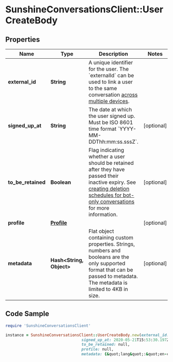 # SunshineConversationsClient::UserCreateBody

## Properties

Name | Type | Description | Notes
------------ | ------------- | ------------- | -------------
**external_id** | **String** | A unique identifier for the user. The &#x60;externalId&#x60; can be used to link a user to the same conversation [across multiple devices](https://developer.zendesk.com/documentation/conversations/messaging-platform/users/authenticating-users/).  | 
**signed_up_at** | **String** | The date at which the user signed up. Must be ISO 8601 time format &#x60;YYYY-MM-DDThh:mm:ss.sssZ&#x60;. | [optional] 
**to_be_retained** | **Boolean** | Flag indicating whether a user should be retained after they have passed their inactive expiry. See [creating deletion schedules for bot-only conversations](https://support.zendesk.com/hc/en-us/articles/8499219792154) for more information. | [optional] 
**profile** | [**Profile**](Profile.md) |  | [optional] 
**metadata** | **Hash&lt;String, Object&gt;** | Flat object containing custom properties. Strings, numbers and booleans  are the only supported format that can be passed to metadata. The metadata is limited to 4KB in size.  | [optional] 

## Code Sample

```ruby
require 'SunshineConversationsClient'

instance = SunshineConversationsClient::UserCreateBody.new(external_id: your-own-id,
                                 signed_up_at: 2020-05-21T15:53:30.197Z,
                                 to_be_retained: null,
                                 profile: null,
                                 metadata: {&quot;lang&quot;:&quot;en-ca&quot;})
```


